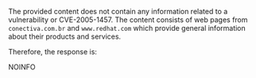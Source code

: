 The provided content does not contain any information related to a vulnerability or CVE-2005-1457. The content consists of web pages from `conectiva.com.br` and `www.redhat.com` which provide general information about their products and services.

Therefore, the response is:

NOINFO